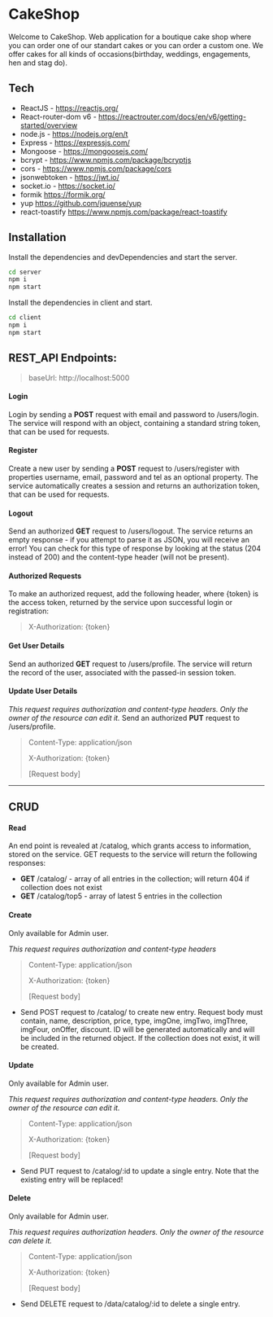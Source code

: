 # CakeShop
Welcome to CakeShop. Web application for a boutique cake shop where you can order one of our standart cakes or you can order a custom one.
We offer cakes for all kinds of occasions(birthday, weddings, engagements, hen and stag do).

## Tech

- ReactJS - https://reactjs.org/
- React-router-dom v6 - https://reactrouter.com/docs/en/v6/getting-started/overview
- node.js - https://nodejs.org/en/t
- Express - https://expressjs.com/
- Mongoose - https://mongoosejs.com/
- bcrypt - https://www.npmjs.com/package/bcryptjs
- cors - https://www.npmjs.com/package/cors
- jsonwebtoken - https://jwt.io/
- socket.io - https://socket.io/
- formik https://formik.org/
- yup https://github.com/jquense/yup
- react-toastify https://www.npmjs.com/package/react-toastify

## Installation

Install the dependencies and devDependencies and start the server.

```sh
cd server
npm i
npm start
```
Install the dependencies in client and start.
```sh
cd client
npm i
npm start
```

## REST_API Endpoints:
>baseUrl: http://localhost:5000

#### Login
Login by sending a **POST** request with email and password to /users/login. The service will respond with an object, containing a standard string token, that can be used for requests.

#### Register
Create a new user by sending a **POST** request to /users/register with properties username, email, password and tel as an optional property. The service automatically creates a session and returns an authorization token, that can be used for requests.

#### Logout
Send an authorized **GET** request to /users/logout. The service returns an empty response - if you attempt to parse it as JSON, you will receive an error! You can check for this type of response by looking at the status (204 instead of 200) and the content-type header (will not be present).

#### Authorized Requests
To make an authorized request, add the following header, where {token} is the access token, returned by the service upon successful login or registration:
>X-Authorization: {token}

#### Get User Details
Send an authorized **GET** request to /users/profile. The service will return the record of the user, associated with the passed-in session token.

#### Update User Details
*This request requires authorization and content-type headers. Only the owner of the resource can edit it.*
Send an authorized **PUT** request to /users/profile. 
>Content-Type: application/json
>
>X-Authorization: {token}
>
>[Request body]
---
## CRUD

#### Read
An end point is revealed at /catalog, which grants access to information, stored on the service. GET requests to the service will return the following responses:

- **GET** /catalog/ - array of all entries in the collection; will return 404 if collection does not exist
- **GET** /catalog/top5 - array of latest 5 entries in the collection

#### Create
Only available for Admin user.

*This request requires authorization and content-type headers*
>Content-Type: application/json
>
>X-Authorization: {token}
>
>[Request body]
- Send POST request to /catalog/ to create new entry. Request body must contain, name, description, price, type, imgOne, imgTwo, imgThree, imgFour, onOffer, discount. ID will be generated automatically and will be included in the returned object. If the collection does not exist, it will be created.

#### Update 
Only available for Admin user.

*This request requires authorization and content-type headers. Only the owner of the resource can edit it.*
>Content-Type: application/json
>
>X-Authorization: {token}
>
>[Request body]
- Send PUT request to /catalog/:id to update a single entry. Note that the existing entry will be replaced!

#### Delete
Only available for Admin user.

*This request requires authorization headers. Only the owner of the resource can delete it.*
>Content-Type: application/json
>
>X-Authorization: {token}
>
>[Request body]
- Send DELETE request to /data/catalog/:id to delete a single entry.
